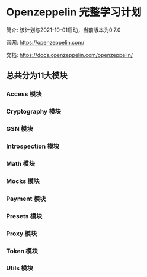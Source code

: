 # Openzeppelin 完整学习计划
简介: 该计划与2021-10-01启动，当前版本为0.7.0

官网: https://openzeppelin.com/

文档: https://docs.openzeppelin.com/openzeppelin/

## 总共分为11大模块
### Access 模块
### Cryptography 模块
### GSN 模块
### Introspection 模块
### Math 模块
### Mocks 模块
### Payment 模块
### Presets 模块
### Proxy 模块
### Token 模块
### Utils 模块